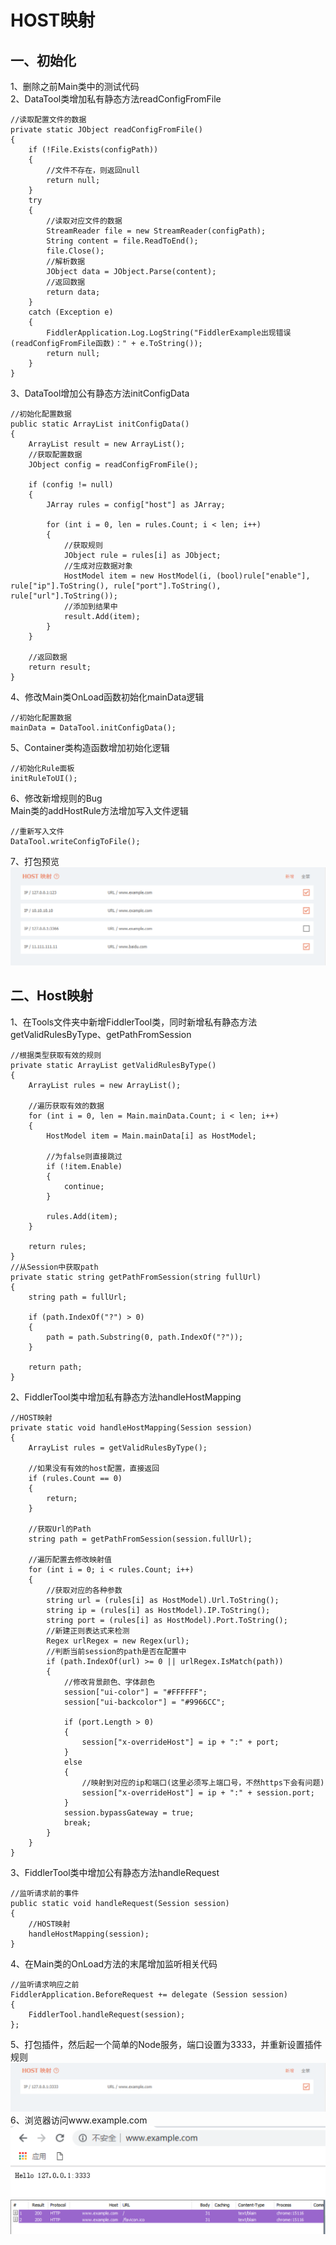 # HOST映射
## 一、初始化
1、删除之前Main类中的测试代码  
2、DataTool类增加私有静态方法readConfigFromFile
```
//读取配置文件的数据
private static JObject readConfigFromFile()
{
    if (!File.Exists(configPath))
    {
        //文件不存在，则返回null
        return null;
    }
    try
    {
        //读取对应文件的数据
        StreamReader file = new StreamReader(configPath);
        String content = file.ReadToEnd();
        file.Close();
        //解析数据
        JObject data = JObject.Parse(content);
        //返回数据
        return data;
    }
    catch (Exception e)
    {
        FiddlerApplication.Log.LogString("FiddlerExample出现错误(readConfigFromFile函数)：" + e.ToString());
        return null;
    }
}
```
3、DataTool增加公有静态方法initConfigData
```
//初始化配置数据
public static ArrayList initConfigData()
{
    ArrayList result = new ArrayList();
    //获取配置数据
    JObject config = readConfigFromFile();

    if (config != null)
    {
        JArray rules = config["host"] as JArray;

        for (int i = 0, len = rules.Count; i < len; i++)
        {
            //获取规则
            JObject rule = rules[i] as JObject;
            //生成对应数据对象
            HostModel item = new HostModel(i, (bool)rule["enable"], rule["ip"].ToString(), rule["port"].ToString(), rule["url"].ToString());
            //添加到结果中
            result.Add(item);
        }
    }
            
    //返回数据
    return result;
}
```
4、修改Main类OnLoad函数初始化mainData逻辑
```
//初始化配置数据
mainData = DataTool.initConfigData();
```
5、Container类构造函数增加初始化逻辑
```
//初始化Rule面板
initRuleToUI();
```
6、修改新增规则的Bug  
Main类的addHostRule方法增加写入文件逻辑
```
//重新写入文件
DataTool.writeConfigToFile();
```
7、打包预览
![blockchain](https://raw.githubusercontent.com/Ke1992/Fiddler-Plug-Example/master/images/007%20Host%20Mapping/001.png "初始化")
## 二、Host映射
1、在Tools文件夹中新增FiddlerTool类，同时新增私有静态方法getValidRulesByType、getPathFromSession
```
//根据类型获取有效的规则
private static ArrayList getValidRulesByType()
{
    ArrayList rules = new ArrayList();

    //遍历获取有效的数据
    for (int i = 0, len = Main.mainData.Count; i < len; i++)
    {
        HostModel item = Main.mainData[i] as HostModel;

        //为false则直接跳过
        if (!item.Enable)
        {
            continue;
        }

        rules.Add(item);
    }

    return rules;
}
//从Session中获取path
private static string getPathFromSession(string fullUrl)
{
    string path = fullUrl;

    if (path.IndexOf("?") > 0)
    {
        path = path.Substring(0, path.IndexOf("?"));
    }

    return path;
}
```
2、FiddlerTool类中增加私有静态方法handleHostMapping
```
//HOST映射
private static void handleHostMapping(Session session)
{
    ArrayList rules = getValidRulesByType();

    //如果没有有效的host配置，直接返回
    if (rules.Count == 0)
    {
        return;
    }

    //获取Url的Path
    string path = getPathFromSession(session.fullUrl);

    //遍历配置去修改映射值
    for (int i = 0; i < rules.Count; i++)
    {
        //获取对应的各种参数
        string url = (rules[i] as HostModel).Url.ToString();
        string ip = (rules[i] as HostModel).IP.ToString();
        string port = (rules[i] as HostModel).Port.ToString();
        //新建正则表达式来检测
        Regex urlRegex = new Regex(url);
        //判断当前session的path是否在配置中
        if (path.IndexOf(url) >= 0 || urlRegex.IsMatch(path))
        {
            //修改背景颜色、字体颜色
            session["ui-color"] = "#FFFFFF";
            session["ui-backcolor"] = "#9966CC";

            if (port.Length > 0)
            {
                session["x-overrideHost"] = ip + ":" + port;
            }
            else
            {
                //映射到对应的ip和端口(这里必须写上端口号，不然https下会有问题)
                session["x-overrideHost"] = ip + ":" + session.port;
            }
            session.bypassGateway = true;
            break;
        }
    }
}
```
3、FiddlerTool类中增加公有静态方法handleRequest
```
//监听请求前的事件
public static void handleRequest(Session session)
{
    //HOST映射
    handleHostMapping(session);
}
```
4、在Main类的OnLoad方法的末尾增加监听相关代码
```
//监听请求响应之前
FiddlerApplication.BeforeRequest += delegate (Session session)
{
    FiddlerTool.handleRequest(session);
};
```
5、打包插件，然后起一个简单的Node服务，端口设置为3333，并重新设置插件规则  
![blockchain](https://raw.githubusercontent.com/Ke1992/Fiddler-Plug-Example/master/images/007%20Host%20Mapping/002.png "重置规则")
6、浏览器访问www.example.com  
![blockchain](https://raw.githubusercontent.com/Ke1992/Fiddler-Plug-Example/master/images/007%20Host%20Mapping/003.png "浏览器访问")
![blockchain](https://raw.githubusercontent.com/Ke1992/Fiddler-Plug-Example/master/images/007%20Host%20Mapping/004.png "映射结果")
